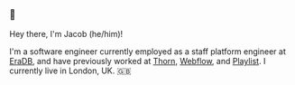 ### 👋

Hey there, I'm Jacob (he/him)! 

I'm a software engineer currently employed as a staff platform engineer at [EraDB](https://eradb.com), and have previously worked at [Thorn](https://thorn.org), [Webflow](https://webflow.com), and [Playlist](https://www.playlist.com/). I currently live in London, UK. 🇬🇧
